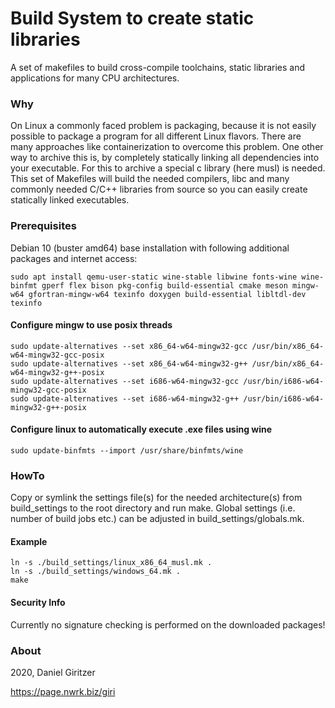 Build System to create static libraries
======================

A set of makefiles to build cross-compile toolchains, static libraries and applications for many CPU architectures.

### Why

On Linux a commonly faced problem is packaging, because it is not easily possible to package a program for all different Linux flavors. There are many approaches like containerization to overcome this problem. One other way to archive this is, by completely statically linking all dependencies into your executable. For this to archive a special c library (here musl) is needed. This set of Makefiles will build the needed compilers, libc and many commonly needed C/C++ libraries from source so you can easily create statically linked executables.

### Prerequisites

Debian 10 (buster amd64) base installation with following additional packages and internet access:

```
sudo apt install qemu-user-static wine-stable libwine fonts-wine wine-binfmt gperf flex bison pkg-config build-essential cmake meson mingw-w64 gfortran-mingw-w64 texinfo doxygen build-essential libltdl-dev texinfo
```

#### Configure mingw to use posix threads

```
sudo update-alternatives --set x86_64-w64-mingw32-gcc /usr/bin/x86_64-w64-mingw32-gcc-posix
sudo update-alternatives --set x86_64-w64-mingw32-g++ /usr/bin/x86_64-w64-mingw32-g++-posix
sudo update-alternatives --set i686-w64-mingw32-gcc /usr/bin/i686-w64-mingw32-gcc-posix
sudo update-alternatives --set i686-w64-mingw32-g++ /usr/bin/i686-w64-mingw32-g++-posix
```

#### Configure linux to automatically execute .exe files using wine

```
sudo update-binfmts --import /usr/share/binfmts/wine
```

### HowTo

Copy or symlink the settings file(s) for the needed architecture(s) from build_settings to the root directory and run make.
Global settings (i.e. number of build jobs etc.) can be adjusted in build_settings/globals.mk.


#### Example

```
ln -s ./build_settings/linux_x86_64_musl.mk .
ln -s ./build_settings/windows_64.mk .
make
```

#### Security Info

Currently no signature checking is performed on the downloaded packages!


### About

2020, Daniel Giritzer

https://page.nwrk.biz/giri
